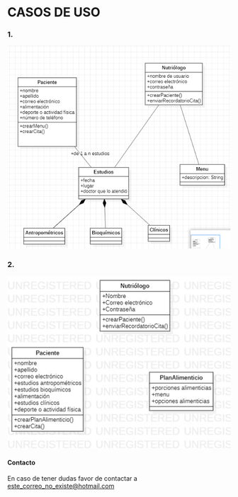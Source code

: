 # CASOS DE USO

### 1.
![alt text](Things_for_nutay/algo.PNG)

### 2.
![alt text](Things_for_nutay/otros.jpeg)

#### Contacto
En caso de tener dudas favor de contactar a [este_correo_no_existe@hotmail.com](https://outlook.live.com/owa/)
